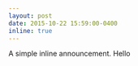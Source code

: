 ```yaml
---
layout: post
date: 2015-10-22 15:59:00-0400
inline: true
---
```


A simple inline announcement. Hello
